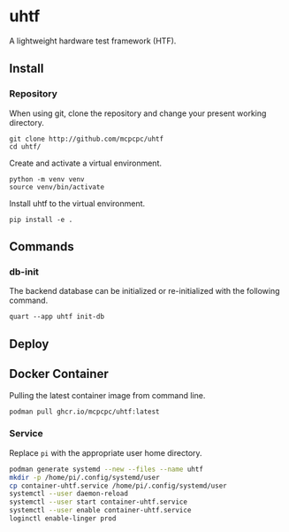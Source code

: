 # uhtf

A lightweight hardware test framework (HTF).

## Install

### Repository

When using git, clone the repository and change your 
present working directory.

```shell
git clone http://github.com/mcpcpc/uhtf
cd uhtf/
```

Create and activate a virtual environment.

```shell
python -m venv venv
source venv/bin/activate
```

Install uhtf to the virtual environment.

```shell
pip install -e .
```

## Commands

### db-init

The backend database can be initialized or re-initialized 
with the following command.

```shell
quart --app uhtf init-db
```

## Deploy

## Docker Container

Pulling the latest container image from command line.

```shell
podman pull ghcr.io/mcpcpc/uhtf:latest
```

### Service

Replace `pi` with the appropriate user home directory.

```sh
podman generate systemd --new --files --name uhtf
mkdir -p /home/pi/.config/systemd/user
cp container-uhtf.service /home/pi/.config/systemd/user
systemctl --user daemon-reload
systemctl --user start container-uhtf.service
systemctl --user enable container-uhtf.service
loginctl enable-linger prod
```
